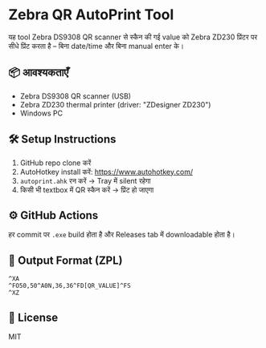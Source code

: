# Zebra QR AutoPrint Tool

यह tool Zebra DS9308 QR scanner से स्कैन की गई value को Zebra ZD230 प्रिंटर पर सीधे प्रिंट करता है – बिना date/time और बिना manual enter के।

## 📦 आवश्यकताएँ
- Zebra DS9308 QR scanner (USB)
- Zebra ZD230 thermal printer (driver: "ZDesigner ZD230")
- Windows PC

## 🛠 Setup Instructions

1. GitHub repo clone करें
2. AutoHotkey install करें: https://www.autohotkey.com/
3. `autoprint.ahk` रन करें → Tray में silent रहेगा
4. किसी भी textbox में QR स्कैन करें → प्रिंट हो जाएगा

## ⚙ GitHub Actions

हर commit पर `.exe` build होता है और Releases tab में downloadable होता है।

## 🧾 Output Format (ZPL)
```
^XA
^FO50,50^A0N,36,36^FD[QR_VALUE]^FS
^XZ
```

## 📄 License
MIT
